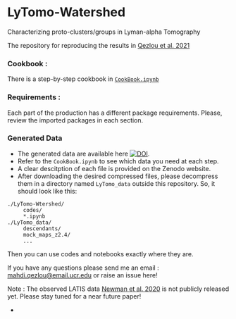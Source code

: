 # LyTomo-Watershed
Characterizing proto-clusters/groups in Lyman-alpha Tomography

The repository for reproducing the results in [Qezlou et al. 2021](https://arxiv.org/abs/2112.03930)

### Cookbook :

There is a step-by-step cookbook in [`CookBook.ipynb`](https://github.com/mahdiqezlou/LyTomo-Watershed/blob/main/CookBook.ipynb)

### Requirements :

Each part of the production has a different package requirements. 
Please, review the imported packages in each section.

### Generated Data

- The generated data are available here [![DOI](https://zenodo.org/badge/DOI/10.5281/zenodo.5770883.svg)](https://doi.org/10.5281/zenodo.5770883). 
- Refer to the `CookBook.ipynb` to see which data you need at each step. 
- A clear descitption of each file is provided on the Zenodo website. 
- After downloading the desired compressed files, please decompress them in a directory named `LyTomo_data` outside this repository. So, it should look like this:

```
./LyTomo-Wtershed/
     codes/
     *.ipynb
./LyTomo_data/
     descendants/
     mock_maps_z2.4/
     ...
```
 Then you can use codes and notebooks exactly where they are. 




If you have any questions please send me an email : mahdi.qezlou@email.ucr.edu or raise an issue here!

Note : The observed LATIS data [Newman et al. 2020](https://arxiv.org/abs/2002.10676) is not publicly released yet. 
       Please stay tuned for a near future paper!


- 
